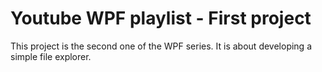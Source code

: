 # Youtube WPF playlist - First project

This project is the second one of the WPF series. It is about developing a simple file explorer.